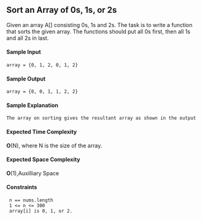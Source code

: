 ## **Sort an Array of 0s, 1s, or 2s**

Given an array A[] consisting 0s, 1s and 2s. The task is to write a function that sorts the given array. The functions should put all 0s first, then all 1s and all 2s in last.



#### **Sample Input**
	array = {0, 1, 2, 0, 1, 2}

	

#### **Sample Output**
	array = {0, 0, 1, 1, 2, 2}

#### **Sample Explanation**
	The array on sorting gives the resultant array as shown in the output  

#### **Expected Time Complexity**
__O__(N), where N is the size of the array.
#### **Expected Space Complexity**
__O__(1),Auxilliary Space  

#### **Constraints**
	 n == nums.length
	 1 <= n <= 300
	 array[i] is 0, 1, or 2.



